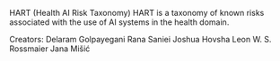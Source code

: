 HART (Health AI Risk Taxonomy)
HART is a taxonomy of known risks associated with the use of AI systems in the health domain.

Creators: 
Delaram Golpayegani
Rana Saniei
Joshua Hovsha
Leon W. S. Rossmaier
Jana Mišić
